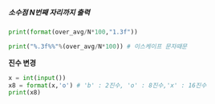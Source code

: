 ##### 소수점 N번째 자리까지 출력

```python
print(format(over_avg/N*100,"1.3f"))
```

```python
print("%.3f%%"%(over_avg/N*100)) # 이스케이프 문자때문
```

__진수 변경__

```python
x = int(input())
x8 = format(x,'o') # 'b' : 2진수, 'o' : 8진수,'x' : 16진수
print(x8)
```

